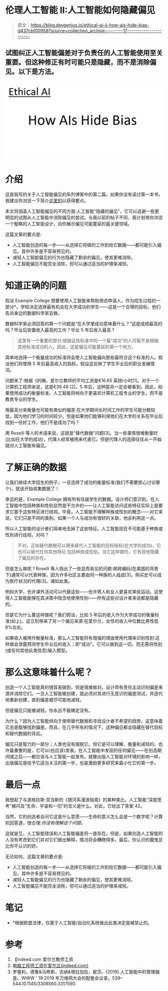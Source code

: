 # 伦理人工智能 II:人工智能如何隐藏偏见

> 原文：<https://blog.devgenius.io/ethical-ai-ii-how-ais-hide-bias-d437cbf00958?source=collection_archive---------17----------------------->

## 试图纠正人工智能偏差对于负责任的人工智能使用至关重要。但这种修正有时可能只是隐藏，而不是消除偏见。以下是方法。

![](img/32655d596de57d793cc41ef4524e96de.png)

# 介绍

这是我写的关于人工智能偏见的系列博客中的第二篇。如果你没有读过第一本书，我建议你浏览一下简介[这里的](/ethical-ai-an-introduction-to-bias-dd580fd3f79f)以获得要点。

本文将涵盖人工智能偏见的不同方面:人工智能“隐藏的偏见”，它可以逃避一些更明显的试图从人工智能中消除偏见的尝试。与我以前的帖子不同，我计划带你浏览一个粗略的人工智能设计，向你展示偏见可能蔓延的最关键领域。

这篇文章的要点是:

*   人工智能创造的每一步——从选择它将做的工作到给它数据——都可能引入偏见。其中许多是不容易预见的。
*   减轻人工智能偏见的行为也隐藏了剩余的偏见，使其更难消除。
*   人工智能偏见不能完全消除，但可以通过适当的护理来减轻。

# 知道正确的问题

假设 Example College 想要使用人工智能来帮助筛选申请人，作为招生过程的一部分*。学校决定选择最有机会在大学成功的学生——这是一个合理的目标。他们告诉身边的数据科学家去做。

数据科学家必须回答的第一个问题是“在大学里成功意味着什么？”这是成绩最高的吗？毕业后安置收入最高的工作？毕业 5 年后收入最高？

> 这里有一个重要的部分:根据这些标准中的一个最“成功”的人可能不是根据其他标准成功的人。因此，这是偏见可能蔓延的第一个地方。

简单地选择一个衡量成功的标准将会使人工智能偏向那些最符合这个标准的人。假设他们将使用 5 年后最高收入的指标，假设这反映了学生毕业后的职业发展情况。

问题来了:根据《的确，爱尔兰教师的平均工资是€16.65 英镑/小时[1]。对于一个计算机工程师来说，这是€39.48 [2]。5 年后，这种差异一定会被看到。因此，如果使用成功的衡量标准，人工智能将倾向于更喜欢计算机工程专业的学生，而不是教育专业的学生。

用最高分来衡量也可能有类似的偏差:在大学期间长时间工作的学生可能分数较低，因为他们学习的时间较少。但是如果他们能够利用他们在大学的关系在毕业后找到一份好工作，他们不是成功了吗？

用 Roselli 等人的术语来说，这就是“替代数据”问题[3]。当一些事情很难衡量时(比如在大学的成功)，代理人经常被用来代表它。但是代理人的选择往往从一开始就对人工智能有偏见。

# 了解正确的数据

让我们继续大学招生的例子。一旦选择了成功的衡量标准(我们不需要担心讨论哪个)，就该开始收集数据了！

幸运的是，Example College 拥有所有往届学生的数据。设计师们意识到，在人工智能中包括种族和性别显然是不允许的——让人工智能访问这些特征实际上是要求它基于这些特征进行歧视。毕竟，人工智能不理解种族或性别的概念——对它来说，它们只是不同的类别。如果一个人与成功有很好的关联，他会利用这一点。

所以人工智能的设计者们简单地去掉了这些特征。人工智能现在不可能基于种族或性别进行歧视，对吗？

> 不对。正如替代数据可以用来替代人工智能的目标指标(在大学的成功)，它也可以替代任何其他特征:包括种族或性别。当它这样做时，它有效地隐藏了偏见的存在。

但是怎么做呢？Roselli 等人指出了一些显而易见的问题:邮政编码(在美国的背景下)通常可以代表种族，因为许多社区主要由同一种族的人组成[3]。购买史可以成为医疗状况的代理[3]。诸如此类。

例如大学，也许课外活动可以代替这些——也许男人和女人更喜欢某些运动。这使得人工智能能够在其决策中隐含地使用性别——所有这些对设计者来说都是隐藏的。

但是它为什么要这样做呢？我们假设，比如 5 年后的收入作为大学成功的衡量标准(如上)。这立刻带来了另一个偏见来源:在爱尔兰，女性的收入中位数比男性低 8%左右。

如果收入被用作衡量标准，那么人工智能将有很强的理由使用代理来识别性别:这样做会泄露预测学生毕业后的收入；即“成功”。它可以做到这一切，而无需将性别(或任何其他此类信息)输入模型。

# 那么这意味着什么呢？

创造一个人工智能真的很容易做到，但是很难做对。设计师有责任主动识别偏差来源并消除它们。一旦人工智能被创建，就必须对其进行无意识的偏差测试，并迭代地重新创建，直到偏差被尽可能地减轻。

但是偏见只能被减轻。你永远不能确定没有。

为什么？因为人工智能倾向于使用替代数据和寻找设计者不希望的趋势，这意味着它总是能够找到偏差。而且，在几乎所有的情况下，这种偏见都会隐藏在替代目标和替代数据的背后。

偏见只是智力的一部分；人类也没有摆脱它。但它是可以理解、衡量和减轻的。也许最重要的是，它可以(也应该)发表。在人工智能中发现的任何偏见——在创造期间或之后——都应该与人工智能一起发布。就像出版人工智能对环境的影响一样，出版偏见是给予它适当关注的第一步，也是激励更多研究来最小化它的第一步。

# 最后一点

我想起了与道格拉斯·亚当斯的《银河系漫游指南》的某种类比。人工智能“深度思考”被问及“生命、宇宙和一切”的含义是什么。对此，它给出了答案 42。

当然，它的创造者会问它这是什么意思——生命的意义怎么会是一个数字呢？计算机回答道，很合理:*你没有理解这个问题。*

这就是艾。人工智能错误和人工智能偏差将一直存在。但是，如果创造人工智能的人没有考虑到它们并对它们做出解释，情况将会糟糕得多。最后，你认识的魔鬼总比你不认识的好。

无论如何，这篇文章的要点是:

*   人工智能创造的每一步——从选择它将做的工作到给它数据——都可能引入偏见。其中许多是不容易预见的。
*   减轻人工智能偏见的行为也隐藏了剩余的偏见，使其更难消除。
*   人工智能偏见不能完全消除，但可以通过适当的护理来减轻。

# 笔记

*   *根据欧盟法律，仅基于人工智能/自动化系统做出此类决定是被禁止的。

# 参考

1.  【indeed.com 爱尔兰教师工资
2.  [电脑工程师工资在爱尔兰(indeed.com)](https://ie.indeed.com/career/computer-engineer/salaries)
3.  罗塞利，德鲁&马修斯，吉纳&塔拉加拉，妮莎。(2019).人工智能中的管理偏差。WWW ' 19:2019 年万维网大会的配套会议录。539–544.10.1145/3308560.3317590.